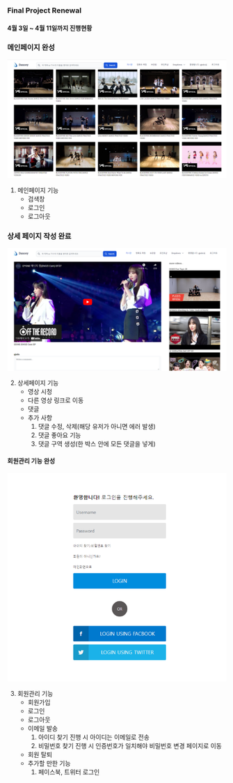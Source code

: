 ### Final Project Renewal

#### 4월 3일 ~ 4월 11일까지 진행현황
### 메인페이지 완성
![](/images/main.PNG)  

1. 메인페이지 기능
    + 검색창
    + 로그인
    + 로그아웃

### 상세 페이지 작성 완료
![](/images/detail.PNG)  

2. 상세페이지 기능
    + 영상 시청
    + 다른 영상 링크로 이동
    + 댓글
    + 추가 사항
        1. 댓글 수정, 삭제(해당 유저가 아니면 에러 발생)
        2. 댓글 좋아요 기능
        3. 댓글 구역 생성(한 박스 안에 모든 댓글을 넣게)

#### 회원관리 기능 완성
![](/images/user.PNG)  

3. 회원관리 기능
    + 회원가입
    + 로그인
    + 로그아웃
    + 이메일 발송  
        1. 아이디 찾기 진행 시 아이디는 이메일로 전송
        2. 비밀번호 찾기 진행 시 인증번호가 일치해야 비밀번호 변경 페이지로 이동
    + 회원 탈퇴  
    + 추가할 만한 기능  
        1. 페이스북, 트위터 로그인